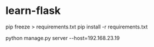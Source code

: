 # learn-flask

pip freeze > requirements.txt
pip install -r requirements.txt


python manage.py server --host=192.168.23.19

